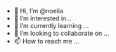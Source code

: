 - 👋 Hi, I’m @noelia
- 👀 I’m interested in... 
- 🌱 I’m currently learning ...
- 💞️ I’m looking to collaborate on ...
- 📫 How to reach me ...

<!---
noeliauwu/noeliauwu is a ✨ special ✨ repository because its `README.md` (this file) appears on your GitHub profile.
You can click the Preview link to take a look at your changes.
--->
